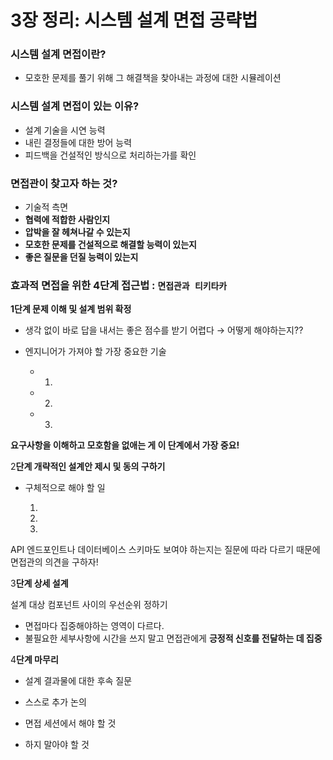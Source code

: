 # 3장 정리: 시스템 설계 면접 공략법

### 시스템 설계 면접이란?

- 모호한 문제를 풀기 위해 그 해결책을 찾아내는 과정에 대한 시뮬레이션

### 시스템 설계 면접이 있는 이유?

- 설계 기술을 시연 능력
- 내린 결정들에 대한 방어 능력
- 피드백을 건설적인 방식으로 처리하는가를 확인

### 면접관이 찾고자 하는 것?

- 기술적 측면
- **협력에 적합한 사람인지**
- **압박을 잘 헤쳐나갈 수 있는지**
- **모호한 문제를 건설적으로 해결할 능력이 있는지**
- **좋은 질문을 던질 능력이 있는지**

### 효과적 면접을 위한 4단계 접근법 : `면접관과 티키타카`

**1단계 문제 이해 및 설계 범위 확정**

- 생각 없이 바로 답을 내서는 좋은 점수를 받기 어렵다 → 어떻게 해야하는지??
    
    
- 엔지니어가 가져야 할 가장 중요한 기술
    - 1.
    - 2.
    - 3.
    

**요구사항을 이해하고 모호함을 없애는 게 이 단계에서 가장 중요!**

2**단계 개략적인 설계안 제시 및 동의 구하기**

- 구체적으로 해야 할 일
    
    1.
    
    2.
    
    3.
    

API 엔드포인트나 데이터베이스 스키마도 보여야 하는지는 질문에 따라 다르기 때문에 면접관의 의견을 구하자!

3**단계 상세 설계**

설계 대상 컴포넌트 사이의 우선순위 정하기

- 면접마다 집중해야하는 영역이 다르다.
- 불필요한 세부사항에 시간을 쓰지 말고 면접관에게 **긍정적 신호를 전달하는 데 집중**

4**단계 마무리**

- 설계 결과물에 대한 후속 질문
    
    
- 스스로 추가 논의
    
    
- 면접 세션에서 해야 할 것
- 하지 말아야 할 것